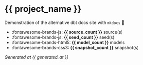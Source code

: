 # {{ project_name }}

Demonstration of the alternative dbt docs site with `mkdocs` 🥇

<div class="grid cards" markdown>

- :fontawesome-brands-js: __{{ source_count }}__ source(s)
- :fontawesome-brands-js: __{{ seed_count }}__ seed(s)
- :fontawesome-brands-html5: __{{ model_count }}__ models
- :fontawesome-brands-css3: __{{ snapshot_count }}__ snapshot(s)

</div>

<!-- ## ERD

```mermaid
{{ erd }}
``` -->

_Generated at {{ generated_at }}_

